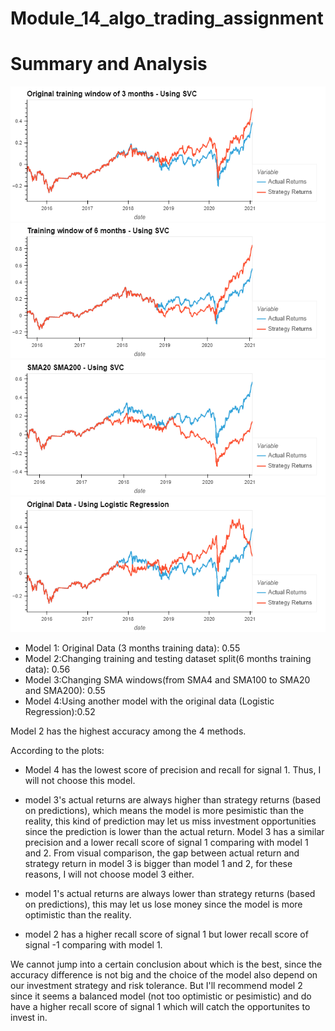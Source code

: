 # Module_14_algo_trading_assignment

# Summary and Analysis

<img src="./Starter_Code/plot1.png" title="plot1.png" />
<img src="./Starter_Code/plot2.png" title="plot2.png" />
<img src="./Starter_Code/plot3.png" title="plot3.png" />
<img src="./Starter_Code/plot4.png" title="plot4.png" />

- Model 1: Original Data (3 months training data): 0.55
- Model 2:Changing training and testing dataset split(6 months training data): 0.56
- Model 3:Changing SMA windows(from SMA4 and SMA100 to SMA20 and SMA200): 0.55
- Model 4:Using another model with the original data (Logistic Regression):0.52


Model 2 has the highest accuracy among the 4 methods.

According to the plots:

- Model 4 has the lowest score of precision and recall for signal 1. Thus, I will not choose this model.

- model 3's actual returns are always higher than strategy returns (based on predictions), which means the model is more pesimistic than the reality, this kind of prediction may let us miss investment opportunities since the prediction is lower than the actual return. Model 3 has a similar precision and a lower recall score of signal 1 comparing with model 1 and 2. From visual comparison, the gap between actual return and strategy return in model 3 is bigger than model 1 and 2, for these reasons, I will not choose model 3 either.

- model 1's  actual returns are always lower than strategy returns (based on predictions), this may let us lose money since the model is more optimistic than the reality.

- model 2 has a higher recall score of signal 1 but lower recall score of signal -1 comparing with model 1.


We cannot jump into a certain conclusion about which is the best, since the accuracy difference is not big and the choice of the model also depend on our investment strategy and risk tolerance. But I'll recommend model 2 since it seems a balanced model (not too optimistic or pesimistic) and do have a higher recall score of signal 1 which will catch the opportunites to invest in.





